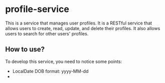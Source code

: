 # profile-service
This is a service that manages user profiles. It is a RESTful service that allows users to create, read, update, and delete their profiles. It also allows users to search for other users' profiles.

## How to use?
To develop this service, you need to notice some points:
- LocalDate DOB format: yyyy-MM-dd
- 
